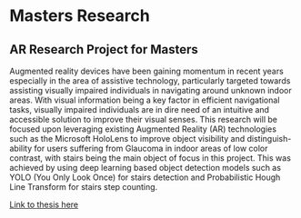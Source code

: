 # Masters Research
## AR Research Project for Masters

Augmented reality devices have been gaining momentum in recent years especially in the area of assistive technology, particularly targeted towards assisting visually impaired individuals in navigating around unknown indoor areas.  With visual information being a key factor in efficient navigational tasks, visually impaired individuals are in dire need of an intuitive and accessible solution to improve their visual senses.  This research will be focused upon leveraging existing Augmented Reality (AR) technologies such as the Microsoft HoloLens to improve object visibility and distinguish-ability for users suffering from Glaucoma in indoor areas of low color contrast, with stairs being the main object of focus in this project.  This was achieved by using deep learning based object detection models  such  as  YOLO  (You  Only  Look  Once)  for  stairs  detection  and  Probabilistic Hough Line Transform for stairs step counting.

<a href="Marcus_Masters_Thesis.pdf">Link to thesis here</a>
